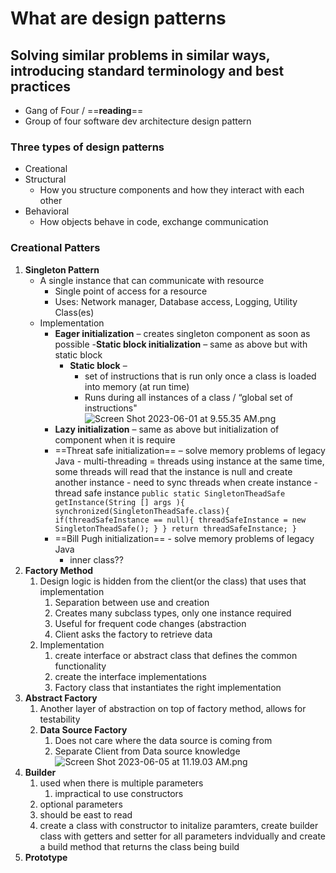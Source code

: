 # What are design patterns

## Solving similar problems in similar ways, introducing standard terminology and best practices

- Gang of Four / ==**reading**==
- Group of four software dev architecture design pattern

### Three types of design patterns

- Creational
- Structural
    - How you structure components and how they interact with each other
- Behavioral
    - How objects behave in code, exchange communication

### Creational Patters

1.  **Singleton Pattern**
    - A single instance that can communicate with resource
        - Single point of access for a resource
        - Uses: Network manager, Database access, Logging, Utility Class(es)
    - Implementation
        - **Eager initialization** – creates singleton component as soon as possible
            -**Static block initialization** – same as above but with static block
            - **Static block** –
                - set of instructions that is run only once a class is loaded into memory (at run time)
                - Runs during all instances of a class / “global set of instructions"
                    ![Screen Shot 2023-06-01 at 9.55.35 AM.png](../_resources/Screen%20Shot%202023-06-01%20at%209.55.35%20AM.png)
        - **Lazy initialization** – same as above but initialization of component when it is require
        - ==Threat safe initialization== – solve memory problems of legacy Java
            \- multi-threading = threads using instance at the same time, some threads will read that the instance is null and create another instance
            \- need to sync threads when create instance
            \- thread safe instance
            `public static SingletonTheadSafe getInstance(String [] args ){ synchronized(SingletonTheadSafe.class){ if(threadSafeInstance == null){ threadSafeInstance = new SingletonTheadSafe(); } } return threadSafeInstance; }`
        - ==Bill Pugh initialization== \- solve memory problems of legacy Java
            - inner class??
2.  **Factory Method**
    1.  Design logic is hidden from the client(or the class) that uses that implementation
		1.  Separation between use and creation
        2.  Creates many subclass types, only one instance required
        3.  Useful for frequent code changes (abstraction
        4.  Client asks the factory to retrieve data
    3.  Implementation
		1.  create interface or abstract class that defines the common functionality 
		2.  create the interface implementations 
		3.  Factory class that instantiates the right implementation 
3.  **Abstract Factory**
	1.  Another layer of abstraction on top of factory method, allows for testability 
	2.  **Data Source Factory** 
		1.  Does not care where the data source is coming from 
		2. Separate Client from Data source knowledge 
![Screen Shot 2023-06-05 at 11.19.03 AM.png](../_resources/Screen%20Shot%202023-06-05%20at%2011.19.03%20AM.png)
4. **Builder**
	1. used when there is multiple parameters 
		1. impractical to use constructors 
	2.  optional parameters
	3.  should be east to read  
	1.  create a class with constructor to initalize paramters, create builder class with getters and setter for all parameters indvidually and create a build method that returns the class being build
5.  **Prototype**

